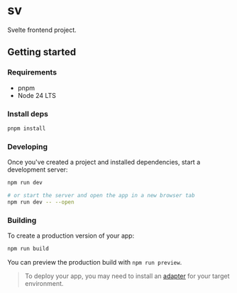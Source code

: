 # sv
Svelte frontend project.

## Getting started

### Requirements
* pnpm
* Node 24 LTS

### Install deps
```bash
pnpm install
```

### Developing

Once you've created a project and installed dependencies, start a development server:

```bash
npm run dev

# or start the server and open the app in a new browser tab
npm run dev -- --open
```

### Building

To create a production version of your app:

```bash
npm run build
```

You can preview the production build with `npm run preview`.

> To deploy your app, you may need to install an [adapter](https://svelte.dev/docs/kit/adapters) for your target environment.
